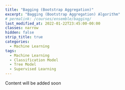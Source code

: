 ```yaml
---
title: "Bagging (Bootstrap Aggregation)"
excerpt: "Bagging (Bootstrap Aggregation) Algorithm"
# permalink: /courses/ensemble/bagging/
last_modified_at: 2022-01-22T23:45:00-00:00
classes: narrow
hidden: false
strip_title: true
categories:
  - Machine Learning
tags: 
  - Machine Learning
  - Classification Model
  - Tree Model
  - Supervised Learning
---
```

Content will be added soon